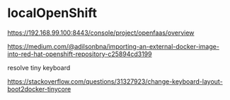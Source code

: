 # localOpenShift
https://192.168.99.100:8443/console/project/openfaas/overview

https://medium.com/@adilsonbna/importing-an-external-docker-image-into-red-hat-openshift-repository-c25894cd3199

 

resolve tiny keyboard

https://stackoverflow.com/questions/31327923/change-keyboard-layout-boot2docker-tinycore
